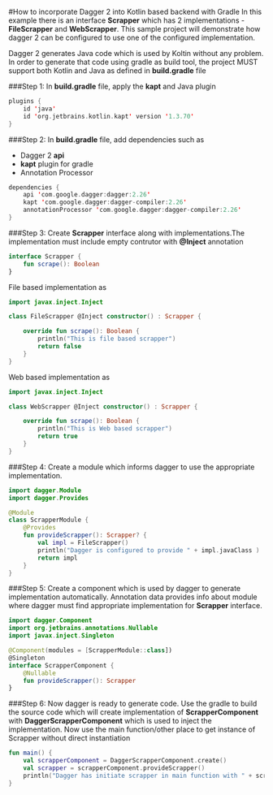 #How to incorporate Dagger 2 into Kotlin based backend with Gradle
In this example there is an interface **Scrapper** which has 2 implementations - **FileScrapper** and **WebScrapper**. This sample project will demonstrate how dagger 2 can be configured to use one of the configured implementation.
 
Dagger 2 generates Java code which is used by Koltin without any problem. In order to generate that code using gradle as build tool, the project MUST support both Kotlin and Java as defined in **build.gradle** file 

###Step 1:
In **build.gradle** file, apply the **kapt** and Java plugin

```Kotlin
plugins {
    id 'java'
    id 'org.jetbrains.kotlin.kapt' version '1.3.70'
}
``` 
###Step 2:
In **build.gradle** file, add dependencies such as  
- Dagger 2 **api**
- **kapt** plugin for gradle
- Annotation Processor

```kotlin
dependencies {
    api 'com.google.dagger:dagger:2.26'
    kapt 'com.google.dagger:dagger-compiler:2.26'
    annotationProcessor 'com.google.dagger:dagger-compiler:2.26'
}
````

###Step 3:
Create **Scrapper** interface along with implementations.The implementation must include empty contrutor with **@Inject** annotation 
```kotlin
interface Scrapper {
    fun scrape(): Boolean
}
```
File based implementation as
```kotlin
import javax.inject.Inject

class FileScrapper @Inject constructor() : Scrapper {

    override fun scrape(): Boolean {
        println("This is file based scrapper")
        return false
    }
}
```
Web based implementation as
```kotlin
import javax.inject.Inject

class WebScrapper @Inject constructor() : Scrapper {

    override fun scrape(): Boolean {
        println("This is Web based scrapper")
        return true
    }
}
```

###Step 4:
Create a module which informs dagger to use the appropriate implementation. 
```kotlin
import dagger.Module
import dagger.Provides

@Module
class ScrapperModule {
    @Provides
    fun provideScrapper(): Scrapper? {
        val impl = FileScrapper()
        println("Dagger is configured to provide " + impl.javaClass )
        return impl
    }
}
```

###Step 5:
Create a component which is used by dagger to generate implementation automatically.
Annotation data provides info about module where dagger must find appropriate implementation for **Scrapper** interface.


```Kotlin
import dagger.Component
import org.jetbrains.annotations.Nullable
import javax.inject.Singleton

@Component(modules = [ScrapperModule::class])
@Singleton
interface ScrapperComponent {
    @Nullable
    fun provideScrapper(): Scrapper
} 
```
###Step 6:
Now dagger is ready to generate code. Use the gradle to build the source code which will create implementation of **ScrapperComponent** with **DaggerScrapperComponent** which is used to inject the implementation. Now use the main function/other place to get instance of Scrapper without direct instantiation

```Kotlin
fun main() {
    val scrapperComponent = DaggerScrapperComponent.create()
    val scrapper = scrapperComponent.provideScrapper()
    println("Dagger has initiate scrapper in main function with " + scrapper.javaClass)
}
```


   